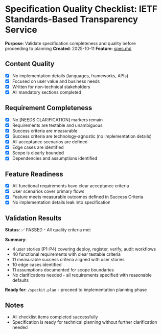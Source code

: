 # Specification Quality Checklist: IETF Standards-Based Transparency Service

**Purpose**: Validate specification completeness and quality before proceeding to planning
**Created**: 2025-10-11
**Feature**: [spec.md](../spec.md)

## Content Quality

- [x] No implementation details (languages, frameworks, APIs)
- [x] Focused on user value and business needs
- [x] Written for non-technical stakeholders
- [x] All mandatory sections completed

## Requirement Completeness

- [x] No [NEEDS CLARIFICATION] markers remain
- [x] Requirements are testable and unambiguous
- [x] Success criteria are measurable
- [x] Success criteria are technology-agnostic (no implementation details)
- [x] All acceptance scenarios are defined
- [x] Edge cases are identified
- [x] Scope is clearly bounded
- [x] Dependencies and assumptions identified

## Feature Readiness

- [x] All functional requirements have clear acceptance criteria
- [x] User scenarios cover primary flows
- [x] Feature meets measurable outcomes defined in Success Criteria
- [x] No implementation details leak into specification

## Validation Results

**Status**: ✅ PASSED - All quality criteria met

**Summary**:
- 4 user stories (P1-P4) covering deploy, register, verify, audit workflows
- 40 functional requirements with clear testable criteria
- 11 measurable success criteria aligned with user stories
- 10 edge cases identified
- 11 assumptions documented for scope boundaries
- No clarifications needed - all requirements specified with reasonable defaults

**Ready for**: `/speckit.plan` - proceed to implementation planning phase

## Notes

- All checklist items completed successfully
- Specification is ready for technical planning without further clarification needed
